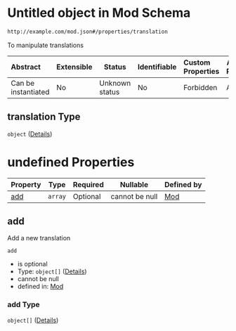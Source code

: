 # Untitled object in Mod Schema

```txt
http://example.com/mod.json#/properties/translation
```

To manipulate translations


| Abstract            | Extensible | Status         | Identifiable | Custom Properties | Additional Properties | Access Restrictions | Defined In                                                                 |
| :------------------ | ---------- | -------------- | ------------ | :---------------- | --------------------- | ------------------- | -------------------------------------------------------------------------- |
| Can be instantiated | No         | Unknown status | No           | Forbidden         | Allowed               | none                | [generic.schema.json\*](../out/generic.schema.json "open original schema") |

## translation Type

`object` ([Details](generic-properties-translation.md))

# undefined Properties

| Property    | Type    | Required | Nullable       | Defined by                                                                                                                        |
| :---------- | ------- | -------- | -------------- | :-------------------------------------------------------------------------------------------------------------------------------- |
| [add](#add) | `array` | Optional | cannot be null | [Mod](generic-properties-translation-properties-add.md "http&#x3A;//example.com/mod.json#/properties/translation/properties/add") |

## add

Add a new translation


`add`

-   is optional
-   Type: `object[]` ([Details](generic-properties-translation-properties-add-items.md))
-   cannot be null
-   defined in: [Mod](generic-properties-translation-properties-add.md "http&#x3A;//example.com/mod.json#/properties/translation/properties/add")

### add Type

`object[]` ([Details](generic-properties-translation-properties-add-items.md))
